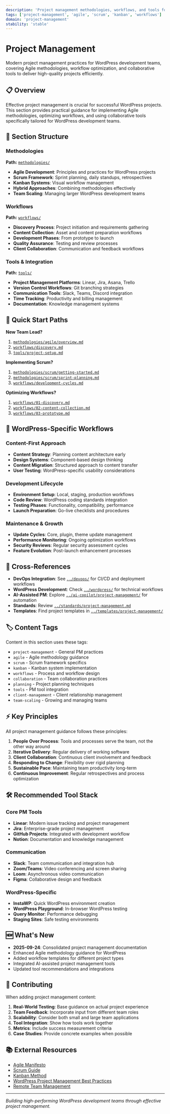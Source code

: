 ```yaml
---
description: 'Project management methodologies, workflows, and tools for WordPress development teams using Agile, Scrum, and Kanban practices.'
tags: ['project-management', 'agile', 'scrum', 'kanban', 'workflows']
domain: 'project-management'
stability: 'stable'
---
```


# Project Management

Modern project management practices for WordPress development teams, covering Agile methodologies, workflow optimization, and collaborative tools to deliver high-quality projects efficiently.

## 📋 Overview

Effective project management is crucial for successful WordPress projects. This section provides practical guidance for implementing Agile methodologies, optimizing workflows, and using collaborative tools specifically tailored for WordPress development teams.

## 📁 Section Structure

### Methodologies
**Path:** [`methodologies/`](./methodologies/)
- **Agile Development**: Principles and practices for WordPress projects
- **Scrum Framework**: Sprint planning, daily standups, retrospectives
- **Kanban Systems**: Visual workflow management
- **Hybrid Approaches**: Combining methodologies effectively
- **Team Scaling**: Managing larger WordPress development teams

### Workflows
**Path:** [`workflows/`](./workflows/)
- **Discovery Process**: Project initiation and requirements gathering
- **Content Collection**: Asset and content preparation workflows
- **Development Phases**: From prototype to launch
- **Quality Assurance**: Testing and review processes
- **Client Collaboration**: Communication and feedback workflows

### Tools & Integration
**Path:** [`tools/`](./tools/)
- **Project Management Platforms**: Linear, Jira, Asana, Trello
- **Version Control Workflows**: Git branching strategies
- **Communication Tools**: Slack, Teams, Discord integration
- **Time Tracking**: Productivity and billing management
- **Documentation**: Knowledge management systems

## 🎯 Quick Start Paths

**New Team Lead?**
1. [`methodologies/agile/overview.md`](./methodologies/agile/overview.md)
2. [`workflows/discovery.md`](./workflows/00-overview.md)
3. [`tools/project-setup.md`](./tools/project-setup.md)

**Implementing Scrum?**
1. [`methodologies/scrum/getting-started.md`](./methodologies/scrum/getting-started.md)
2. [`methodologies/scrum/sprint-planning.md`](./methodologies/scrum/sprint-planning.md)
3. [`workflows/development-cycles.md`](./workflows/development-cycles.md)

**Optimizing Workflows?**
1. [`workflows/01-discovery.md`](./workflows/01-discovery.md)
2. [`workflows/02-content-collection.md`](./workflows/02-content-collection.md)
3. [`workflows/03-prototype.md`](./workflows/03-prototype.md)

## 🔄 WordPress-Specific Workflows

### Content-First Approach
- **Content Strategy**: Planning content architecture early
- **Design Systems**: Component-based design thinking
- **Content Migration**: Structured approach to content transfer
- **User Testing**: WordPress-specific usability considerations

### Development Lifecycle
- **Environment Setup**: Local, staging, production workflows
- **Code Review**: WordPress coding standards integration
- **Testing Phases**: Functionality, compatibility, performance
- **Launch Preparation**: Go-live checklists and procedures

### Maintenance & Growth
- **Update Cycles**: Core, plugin, theme update management
- **Performance Monitoring**: Ongoing optimization workflows
- **Security Reviews**: Regular security assessment cycles
- **Feature Evolution**: Post-launch enhancement processes

## 🔗 Cross-References

- **DevOps Integration**: See [`../devops/`](../devops/) for CI/CD and deployment workflows
- **WordPress Development**: Check [`../wordpress/`](../wordpress/) for technical workflows
- **AI-Assisted PM**: Explore [`../ai-copilot/project-management/`](../ai-copilot/project-management/) for automation
- **Standards**: Review [`../standards/project-management.md`](../standards/project-management.md)
- **Templates**: Find project templates in [`../templates/project-management/`](../templates/project-management/)

## 🏷️ Content Tags

Content in this section uses these tags:
- `project-management` - General PM practices
- `agile` - Agile methodology guidance
- `scrum` - Scrum framework specifics
- `kanban` - Kanban system implementation
- `workflows` - Process and workflow design
- `collaboration` - Team collaboration practices
- `planning` - Project planning techniques
- `tools` - PM tool integration
- `client-management` - Client relationship management
- `team-scaling` - Growing and managing teams

## ⚡ Key Principles

All project management guidance follows these principles:

1. **People Over Process**: Tools and processes serve the team, not the other way around
2. **Iterative Delivery**: Regular delivery of working software
3. **Client Collaboration**: Continuous client involvement and feedback
4. **Responding to Change**: Flexibility over rigid planning
5. **Sustainable Pace**: Maintaining team productivity long-term
6. **Continuous Improvement**: Regular retrospectives and process optimization

## 🛠️ Recommended Tool Stack

### Core PM Tools
- **Linear**: Modern issue tracking and project management
- **Jira**: Enterprise-grade project management
- **GitHub Projects**: Integrated with development workflow
- **Notion**: Documentation and knowledge management

### Communication
- **Slack**: Team communication and integration hub
- **Zoom/Teams**: Video conferencing and screen sharing
- **Loom**: Asynchronous video communication
- **Figma**: Collaborative design and feedback

### WordPress-Specific
- **InstaWP**: Quick WordPress environment creation
- **WordPress Playground**: In-browser WordPress testing
- **Query Monitor**: Performance debugging
- **Staging Sites**: Safe testing environments

## 🆕 What's New

- **2025-09-24**: Consolidated project management documentation
- Enhanced Agile methodology guidance for WordPress
- Added workflow templates for different project types
- Integrated AI-assisted project management tools
- Updated tool recommendations and integrations

## 🔄 Contributing

When adding project management content:

1. **Real-World Testing**: Base guidance on actual project experience
2. **Team Feedback**: Incorporate input from different team roles
3. **Scalability**: Consider both small and large team applications
4. **Tool Integration**: Show how tools work together
5. **Metrics**: Include success measurement criteria
6. **Case Studies**: Provide concrete examples when possible

## 📚 External Resources

- [Agile Manifesto](https://agilemanifesto.org/)
- [Scrum Guide](https://scrumguides.org/)
- [Kanban Method](https://kanbanize.com/kanban-resources/getting-started/what-is-kanban)
- [WordPress Project Management Best Practices](https://make.wordpress.org/core/handbook/)
- [Remote Team Management](https://remote.co/remote-work-resources/)

---

*Building high-performing WordPress development teams through effective project management.*
